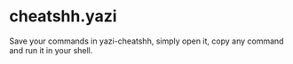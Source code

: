 # cheatshh.yazi
Save your commands in yazi-cheatshh, simply open it, copy any command and run it in your shell.
